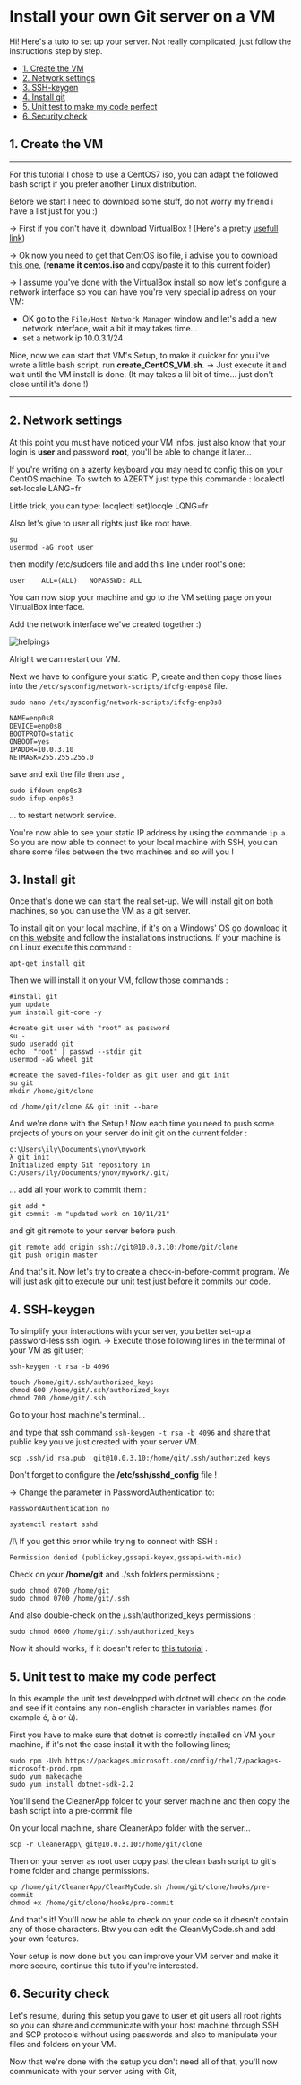 
# Install your own Git server on a VM


Hi! Here's  a tuto to set up your server. Not really complicated, just follow the instructions step by step.

  - [1. Create the VM](#1-create-the-vm)
  - [2. Network settings](#2-network-settings)
  - [3. SSH-keygen](#3-ssh-keygen)
  - [4. Install git](#4-install-git)
  - [5. Unit test to make my code perfect](#5-unit-test-to-make-my-code-perfect)
  - [6. Security check](#6-security-check)

## 1. Create the VM

---

For this tutorial I chose to use a CentOS7 iso, you can adapt the followed bash script if you prefer another Linux distribution.

Before we start I need to download some stuff, do not worry my friend i have a list just for you :)

-> First if you don't have it, download VirtualBox ! (Here's a pretty [usefull link](https://www.virtualbox.org/wiki/Downloads))

-> Ok now you need to get that CentOS iso file, i advise you to download  [this one](https://www.centos.org/download/), (**rename it centos.iso** and copy/paste it to this current folder)

-> I assume you've done with the VirtualBox install so now let's configure a network interface so you can have you're very special ip adress on your VM:
-  OK go to the `File/Host Network Manager`  window and let's add a new network interface, wait a bit it may takes time...
- set a network ip 10.0.3.1/24


Nice, now we can start that VM's Setup, to make it quicker for you i've wrote a little bash script, run **create_CentOS_VM.sh**.
-> Just execute it and wait until the VM install is done. (It may takes a lil bit of time... just don't close until it's done !)

---
## 2. Network settings

At this point you must have noticed your VM infos, just also know that your login is **user** and password **root**, you'll be able to change it later...

If you're writing on a azerty keyboard you may need to config this on your CentOS machine.
To switch to AZERTY just type this commande :
localectl set-locale LANG=fr

Little trick, you can type:
locqlectl set)locqle LQNG=fr

Also let's give to user all rights just like root have.

    su
    usermod -aG root user
then modify /etc/sudoers file and add this line under root's one:

    user	ALL=(ALL)	NOPASSWD: ALL

You can now stop your machine and go to the VM setting page on your VirtualBox interface.

Add the network interface we've created together :)

![helpings](https://cdn.discordapp.com/attachments/889061317321838627/905803252736622632/unknown.png)

Alright we can restart our VM.

Next we have to configure your static IP, create and then copy those lines into the `/etc/sysconfig/network-scripts/ifcfg-enp0s8` file.

```
sudo nano /etc/sysconfig/network-scripts/ifcfg-enp0s8
```
```
NAME=enp0s8
DEVICE=enp0s8
BOOTPROTO=static
ONBOOT=yes
IPADDR=10.0.3.10
NETMASK=255.255.255.0
```
save and exit the file then use ,
```
sudo ifdown enp0s3
sudo ifup enp0s3
```
... to restart network service.

You're now able to see your static IP address by using the commande `ip a`.
So you are now able to connect to your local machine with SSH, you can share some files between the two machines and so will you !

## 3. Install git

Once that's done we can start the real set-up.
We will install git on both machines, so you can use the VM as a git server.

To install git on your local machine, if it's on a Windows' OS go download it on [this website](https://git-scm.com/download/win) and follow the installations instructions. 
If your machine is on Linux execute this command :

    apt-get install git

Then we will install it on your VM, follow those commands :
```
#install git
yum update
yum install git-core -y

#create git user with "root" as password
su -
sudo useradd git
echo  "root" | passwd --stdin git
usermod -aG wheel git

#create the saved-files-folder as git user and git init
su git
mkdir /home/git/clone

cd /home/git/clone && git init --bare
```

And we're done with the Setup !
Now each time you need to push some projects of yours on your server do 
init git on the current folder :

```
c:\Users\ily\Documents\ynov\mywork
λ git init
Initialized empty Git repository in C:/Users/ily/Documents/ynov/mywork/.git/
```
... add all your work to commit them :

    git add *
    git commit -m "updated work on 10/11/21"

and git git remote to your server before push.

    git remote add origin ssh://git@10.0.3.10:/home/git/clone
    git push origin master
And that's it.
Now let's try to create a check-in-before-commit program.
We will just ask git to execute our unit test just before it commits our code.

## 4. SSH-keygen

To simplify your interactions with your server, you better set-up a password-less ssh login. 
-> Execute those following lines in the terminal of your VM as git user;

```
ssh-keygen -t rsa -b 4096

touch /home/git/.ssh/authorized_keys
chmod 600 /home/git/.ssh/authorized_keys
chmod 700 /home/git/.ssh
```
Go to your host machine's terminal...

and type that ssh command `ssh-keygen -t rsa -b 4096` and share that public key you've just created with your server VM.

```
scp .ssh/id_rsa.pub  git@10.0.3.10:/home/git/.ssh/authorized_keys

```
Don't forget to configure the **/etc/ssh/sshd_config** file !

-> Change the parameter in PasswordAuthentication to:

    PasswordAuthentication no
```
systemctl restart sshd
```
/!\ If you get this error while trying to connect with SSH : 

```output
Permission denied (publickey,gssapi-keyex,gssapi-with-mic)
``` 

Check on your **/home/git** and ./ssh folders permissions ; 

    sudo chmod 0700 /home/git
    sudo chmod 0700 /home/git/.ssh

And also double-check on the /.ssh/authorized_keys permissions ;

    sudo chmod 0600 /home/git/.ssh/authorized_keys

Now it should works, if it doesn't refer to [this tutorial](https://phoenixnap.com/kb/ssh-permission-denied-publickey) .


## 5. Unit test to make my code perfect

In this example the unit test developped with dotnet will check on the code and see if it contains any non-english character in variables names (for example é, à or ù).

First you have to make sure that dotnet is correctly installed on VM your machine, if it's not the case install it with the following lines;

    sudo rpm -Uvh https://packages.microsoft.com/config/rhel/7/packages-microsoft-prod.rpm
    sudo yum makecache
    sudo yum install dotnet-sdk-2.2



You'll send the CleanerApp folder to your server machine and then copy the bash script into a pre-commit file

On your local machine, share CleanerApp folder with the server...

    scp -r CleanerApp\ git@10.0.3.10:/home/git/clone

Then on your server as root user copy past the clean bash script to git's home folder and change permissions.

    cp /home/git/CleanerApp/CleanMyCode.sh /home/git/clone/hooks/pre-commit
    chmod +x /home/git/clone/hooks/pre-commit

And that's it! You'll now be able to check on your code so it doesn't contain any of those characters. Btw you can edit the CleanMyCode.sh and add your own features.

Your setup is now done but you can improve your VM server and make it more secure, continue this tuto if you're interested.

## 6. Security check

Let's resume, during this setup you gave to user et git users all root rights so you can share and communicate with your host machine through SSH and SCP protocols without using passwords and also to manipulate your files and folders on your VM. 

Now that we're done with the setup you don't need all of that, you'll now communicate with your server using with Git,
